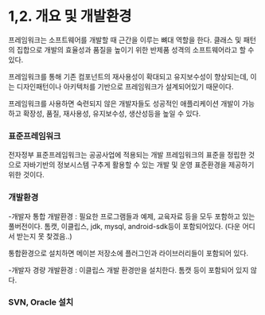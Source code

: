 # 1,2. 개요 및 개발환경

프레임워크는 소프트웨어를 개발할 때 근간을 이루는 뼈대 역할을 한다. 클래스 및 패턴의 집합으로 개발의 효율성과 품질을 높이기 위한 반제품 성격의 소프트웨어라고 할 수 있다.

프레임워크를 통해 기존 컴포넌트의 재사용성이 확대되고 유지보수성이 향상되는데, 이는 디자인패턴이나 아키텍처를 기반으로 프레임워크가 설계되어있기 때문이다.

프레임워크를 사용하면 숙련되지 않은 개발자들도 성공적인 애플리케이션 개발이 가능하고 확장성, 품질, 재사용성, 유지보수성, 생산성등을 높일 수 있다.

### __표준프레임워크__

전자정부 표준프레임워크는 공공사업에 적용되는 개발 프레임워크의 표준을 정립한 것으로 자바기반의 정보시스템 구추게 활용할 수 있는 개발 및 운영 표준환경을 제공하기 위한 것이다.

### __개발환경__

-개발자 통합 개발환경 : 필요한 프로그램들과 예제, 교육자료 등을 모두 포함하고 있는 풀버전이다. 톰캣, 이클립스, jdk, mysql, android-sdk등이 포함되어있다. (다운 어디서 받는지 못 찾겠음..)

통합환경으로 설치하면 메이븐 저장소에 플러그인과 라이브러리들이 포함되어 있다.

-개발자 경량 개발환경 : 이클립스 개발 환경만을 설치한다. 톰캣 등이 포함되어 있지 않다.

### __SVN, Oracle 설치__